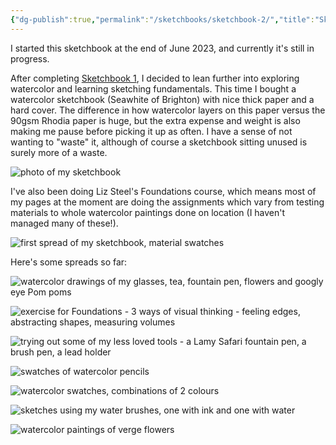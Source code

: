 ```yaml
---
{"dg-publish":true,"permalink":"/sketchbooks/sketchbook-2/","title":"Sketchbook 2","tags":["sketchbooks","art"],"noteIcon":"","created":"2023-08-19"}
---
```



I started this sketchbook at the end of June 2023, and currently it's still in progress.

After completing [Sketchbook 1](sketchbooks/Sketchbook%201.md), I decided to lean further into exploring watercolor and learning sketching fundamentals. This time I bought a watercolor sketchbook (Seawhite of Brighton) with nice thick paper and a hard cover. The difference in how watercolor layers on this paper versus the 90gsm Rhodia paper is huge, but the extra expense and weight is also making me pause before picking it up as often. I have a sense of not wanting to "waste" it, although of course a sketchbook sitting unused is surely more of a waste. 

 ![photo of my sketchbook](/img/user/assets/IMG_0155.jpeg)

I've also been doing Liz Steel's Foundations course, which means most of my pages at the moment are doing the assignments which vary from testing materials to whole watercolor paintings done on location (I haven't managed many of these!). 

![first spread of my sketchbook, material swatches](/img/user/assets/IMG_0156.jpeg)

Here's some spreads so far:

![watercolor drawings of my glasses, tea, fountain pen, flowers and googly eye Pom poms](/img/user/assets/IMG_0157.jpeg)

![exercise for Foundations - 3 ways of visual thinking - feeling edges, abstracting shapes, measuring volumes](/img/user/assets/IMG_0158.jpeg)

![trying out some of my less loved tools - a Lamy Safari fountain pen, a brush pen, a lead holder](/img/user/assets/IMG_0159.jpeg)

![swatches of watercolor pencils](/img/user/assets/IMG_0160.jpeg)

![watercolor swatches, combinations of 2 colours](/img/user/assets/IMG_0161.jpeg)

![sketches using my water brushes, one with ink and one with water](/img/user/assets/IMG_0162.jpeg)

![watercolor paintings of verge flowers](/img/user/assets/IMG_0163.jpeg)

